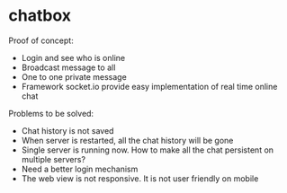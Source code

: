 # chatbox

Proof of concept:
- Login and see who is online
- Broadcast message to all
- One to one private message
- Framework socket.io provide easy implementation of real time online chat

Problems to be solved:
- Chat history is not saved
- When server is restarted, all the chat history will be gone
- Single server is running now. How to make all the chat persistent on multiple servers?
- Need a better login mechanism
- The web view is not responsive. It is not user friendly on mobile

